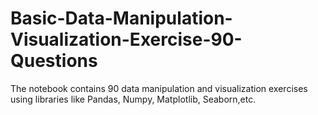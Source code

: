 # Basic-Data-Manipulation-Visualization-Exercise-90-Questions

The notebook contains 90 data manipulation and visualization exercises using libraries like Pandas, Numpy, Matplotlib, Seaborn,etc.
